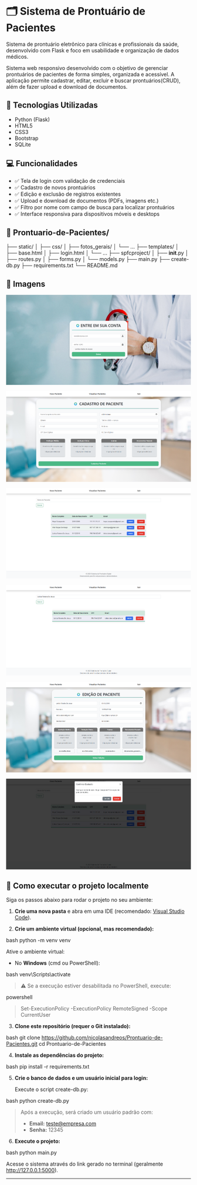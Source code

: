 # 🗂️ Sistema de Prontuário de Pacientes

Sistema de prontuário eletrônico para clínicas e profissionais da saúde, desenvolvido com Flask e foco em usabilidade e organização de dados médicos.

Sistema web responsivo desenvolvido com o objetivo de gerenciar prontuários de pacientes de forma simples, organizada e acessível.
A aplicação permite cadastrar, editar, excluir e buscar prontuários(CRUD), além de fazer upload e download de documentos.

## 🚀 Tecnologias Utilizadas

* Python (Flask)
* HTML5
* CSS3
* Bootstrap
* SQLite

## 💻 Funcionalidades

* ✅ Tela de login com validação de credenciais
* ✅ Cadastro de novos prontuários
* ✅ Edição e exclusão de registros existentes
* ✅ Upload e download de documentos (PDFs, imagens etc.)
* ✅ Filtro por nome com campo de busca para localizar prontuários
* ✅ Interface responsiva para dispositivos móveis e desktops

## 📁 Prontuario-de-Pacientes/
├── static/
│   ├── css/
│   ├── fotos_gerais/
│   └── ...
├── templates/
│   ├── base.html
│   ├── login.html
│   └── ...
├── spfcproject/
│   ├── __init__.py
│   ├── routes.py
│   ├── forms.py
│   └── models.py
├── main.py
├── create-db.py
├── requirements.txt
└── README.md


## 📸 Imagens

![Login](screenshots/login.png)

![Cadastro de Pacientes](screenshots/cadastro-paciente.png)

![Lista de Prontuários](screenshots/lista-pacientes.png)

![Campo de busca](screenshots/busca.png)

![Edição de Pacientes](screenshots/edicao.png)

![Exclusão de Pacientes](screenshots/exclusao.png)

## 🧪 Como executar o projeto localmente

Siga os passos abaixo para rodar o projeto no seu ambiente:

1. **Crie uma nova pasta** e abra em uma IDE (recomendado: [Visual Studio Code](https://code.visualstudio.com/)).

2. **Crie um ambiente virtual (opcional, mas recomendado):**

   
bash
   python -m venv venv


   Ative o ambiente virtual:

   * No **Windows** (cmd ou PowerShell):

     
bash
     venv\Scripts\activate


   > ⚠️ Se a execução estiver desabilitada no PowerShell, execute:
   >
   > 
powershell
   > Set-ExecutionPolicy -ExecutionPolicy RemoteSigned -Scope CurrentUser
   >


3. **Clone este repositório (requer o Git instalado):**

   
bash
   git clone https://github.com/nicolasandreos/Prontuario-de-Pacientes.git
   cd Prontuario-de-Pacientes


4. **Instale as dependências do projeto:**

   
bash
   pip install -r requirements.txt


5. **Crie o banco de dados e um usuário inicial para login:**

   Execute o script create-db.py:

   
bash
   python create-db.py


   > Após a execução, será criado um usuário padrão com:
   >
   > * **Email:** teste@empresa.com
   > * **Senha:** 12345

6. **Execute o projeto:**

   
bash
   python main.py


   Acesse o sistema através do link gerado no terminal (geralmente http://127.0.0.1:5000).

---
